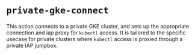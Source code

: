 # `private-gke-connect`

This action connects to a private GKE cluster, and sets up the appropriate connection and iap proxy for `kubectl` access.  It is tailored to the specific usecase for private clusters where `kubectl` access is proxied through a private IAP jumpbox.

